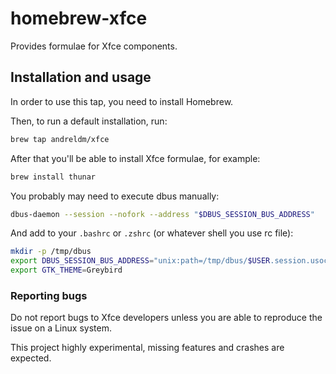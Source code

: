 # homebrew-xfce

Provides formulae for Xfce components.

## Installation and usage

In order to use this tap, you need to install Homebrew.

Then, to run a default installation, run:

```bash
brew tap andreldm/xfce
```

After that you'll be able to install Xfce formulae, for example:

```bash
brew install thunar
```

You probably may need to execute dbus manually:
```bash
dbus-daemon --session --nofork --address "$DBUS_SESSION_BUS_ADDRESS"
```

And add to your `.bashrc` or `.zshrc` (or whatever shell you use rc file):
```bash
mkdir -p /tmp/dbus
export DBUS_SESSION_BUS_ADDRESS="unix:path=/tmp/dbus/$USER.session.usock,guid=d0af79a44c000ce7985797ba649dbc05"
export GTK_THEME=Greybird
```

### Reporting bugs

Do not report bugs to Xfce developers unless you are able to reproduce the issue on a Linux system.

This project highly experimental, missing features and crashes are expected.
